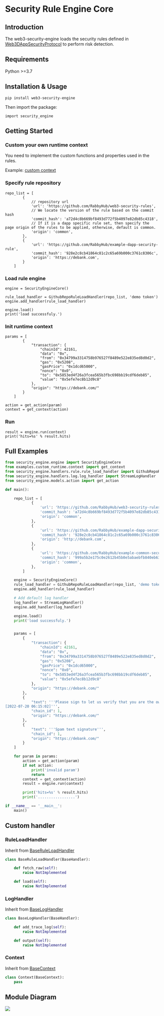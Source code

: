 # Security Rule Engine Core

## Introduction

The web3-security-engine loads the security rules defined in [Web3DAppSecurityProtocol](https://github.com/RabbyHub/Web3DAppSecurityProtocol) to perform risk detection.

## Requirements

Python >=3.7

## Installation & Usage

```
pip install web3-security-engine
```

Then import the package:

```
import security_engine
```

## Getting Started

### Custom your own runtime context

You need to implement the custom functions and properties used in the rules.

Example: [custom context](./examples/custom_runtime/context.py)

### Specify rule repository

```
repo_list = [
        {
            // repository url
            'url': 'https://github.com/RabbyHub/web3-security-rules',
            // We locate the version of the rule based on the commit hash
            'commit_hash': 'a72d4c8b669bf8493d772f5b4097e82db85c4318',
            // If it is a dapp specific rule set, then specify the page origin of the rules to be applied, otherwise, default is common.
            'origin': 'common',
        },
        {
            'url': 'https://github.com/RabbyHub/example-dapp-security-rule',
            'commit_hash': '928e2c8cb41864c81c2c65a69b000c3761c8306c',
            'origin': 'https://debank.com',
        }
    ]
```

### Load rule engine

```
engine = SecurityEngineCore()

rule_load_handler = GithubRepoRuleLoadHandler(repo_list, 'demo token')
engine.add_handler(rule_load_handler)

engine.load()
print('load successfuly.')

```

### Init runtime context

```
params = [
        {
            "transaction": {
                "chainId": 42161,
                "data": "0x",
                "from": "0x34799a3314758b976527f8489e522e835ed8d0d2",
                "gas": "0x5208",
                "gasPrice": "0x1dcd65000",
                "nonce": "0x0",
                "to": "0x5853ed4f26a3fcea565b3fbc698bb19cdf6deb85",
                "value": "0x5efe7ec8b12d9c8"
            },
            "origin": "https://debank.com/"
        }
    ]

action = get_action(param)
context = get_context(action)

```

### Run

```
result = engine.run(context)
print('hits=%s' % result.hits)
```

## Full Examples

```python
from security_engine.engine import SecurityEngineCore
from examples.custom_runtime.context import get_context
from security_engine.handlers.rule.rule_load_handler import GithubRepoRuleLoadHandler
from security_engine.handlers.log.log_handler import StreamLogHandler
from security_engine.models.action import get_action

def main():

    repo_list = [
            {
                'url': 'https://github.com/RabbyHub/web3-security-rules',
                'commit_hash': 'a72d4c8b669bf8493d772f5b4097e82db85c4318',
                'origin': 'common',
            },
            {
                'url': 'https://github.com/RabbyHub/example-dapp-security-rule',
                'commit_hash': '928e2c8cb41864c81c2c65a69b000c3761c8306c',
                'origin': 'http://debank.com',
            },
            {
                'url': 'https://github.com/RabbyHub/example-common-security-rule',
                'commit_hash': '999a5b2e175c0e2612b45b0e5abaebfb840eb63e',
                'origin': 'common',
            },
        ]

    engine = SecurityEngineCore()
    rule_load_handler = GithubRepoRuleLoadHandler(repo_list, 'demo token')
    engine.add_handler(rule_load_handler)

    # Add default log handler
    log_handler = StreamLogHandler()
    engine.add_handler(log_handler)

    engine.load()
    print('load successfuly.')


    params = [
        {
            "transaction": {
                "chainId": 42161,
                "data": "0x",
                "from": "0x34799a3314758b976527f8489e522e835ed8d0d2",
                "gas": "0x5208",
                "gasPrice": "0x1dcd65000",
                "nonce": "0x0",
                "to": "0x5853ed4f26a3fcea565b3fbc698bb19cdf6deb85",
                "value": "0x5efe7ec8b12d9c8"
            },
            "origin": "https://debank.com/"
        },
        {
            "text": '''Please sign to let us verify that you are the owner of this address 0x133ad1b948badb72ea0cfbb5a724b5b77c9b6311.
[2022-07-20 06:15:02]''',
            "chain_id": 1,
            "origin": "https://debank.com/"
        },
        {
            "text": '''Spam text signature''',
            "chain_id": 1,
            "origin": "https://debank.com/"
        }
    ]

    for param in params:
        action = get_action(param)
        if not action:
            print('invalid param')
            return
        context = get_context(action)
        result = engine.run(context)

        print('hits=%s' % result.hits)
        print('.................')

if __name__ == '__main__':
    main()


```

## Custom handler

### RuleLoadHandler

Inherit from [BaseRuleLoadHandler](./security_engine/handlers/rule/rule_load_handler.py)

```Python
class BaseRuleLoadHandler(BaseHandler):

    def fetch_raw(self):
        raise NotImplemented

    def load(self):
        raise NotImplemented
```

### LogHandler

Inherit from [BaseLogHandler](./security_engine/handlers/log/log_handler.py)

```python
class BaseLogHandler(BaseHandler):

    def add_trace_log(self):
        raise NotImplemented

    def output(self):
        raise NotImplemented
```

### Context

Inherit from [BaseContext](./security_engine/runtime/context.py)

```python
class Context(BaseContext):
    pass
```

## Module Diagram

![](./process.jpg)
